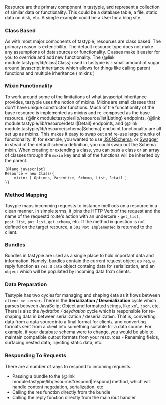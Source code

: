 Resource are the  primary component in tastypie, and represent a collection of similar data or functionality. This could be a database table, a file, static data on disk, etc. A simple example could be a User for a blog site. 

### Class Based

As with most major components of tastypie, resources are class based. The primary reason is extensibility. The default resource type does not make any assumptions of data sources or functionality. Classes make it easier for you to override and add new functionality. The {@link module:tastypie/lib/class|Class} used in tastypie is a small amount of sugar around javascript inheritance which allows for things like calling parent functions and multiple inheritance ( mixins )

### Mixin Functionality

To work around some of the limitations of what javascript inheritance provides, tastypie uses the notion of mixins. Mixins are small classes that don't have unique constructor functions. Much of the funcationlity of the base resource is implemented as mixins and re-composed as the base resource. {@link module:tastypie/lib/resource/list|Listing} endpoints, {@link module:tastypie/lib/resource/detail|Detail} endpoints, and {@link module:tastypie/lib/resource/schema|Schema} endpoint functionality are all set up as mixins. This makes it easy to swap out and re-use large chunks of functionality. If, for example, you wanted to use [JSONSchema](http://json-schema.org/), or [Swagger](https://github.com/swagger-api/swagger-spec) in stead of the default schema definition, you could swap out the Schema mixin. When creating or extending a class, you can pass a class or an array of classes through the `mixin` key and all of the functions will be inherited by the parent.

```
{@lang javascript}
Resource = new Class({
	mixin: [ Options, Parentize, Schema, List, Detail ]
}}
```

### Method Mapping

Tasypie maps incomming requests to instance methods on a resource in a clean manner. In simple terms, it joins the HTTP Verb of the request and the name of the requestd route's action with an undercore - `get_list`, `post_list`, `put_list`, `get_schema`, etc. If the method in question is not defined on the target resource, a `501 Not Implemented` is returned to the client.

### Bundles

Bundles in tastypie are used as a single place to hold important data and information. Namely, bundles contain the current request object as `req`, a reply function as `res`, a `data` object containg data for serialization, and an `object` which will be populated by incoming data from clients.

### Data Preparation

Tastypie has two cycles for managing and shaping data as it flows between `client <> server`. There is the **Serialization / Deserialization** cycle which parses between JavaScript Object and formatted strings, like `xml`, `json`, etc. There is also the *hydration / deydration* cycle which is responsible for re-shaping data in between serialization / deserialization. That is, converting data from a data source into a final format for clients, and converting formats sent from a client into something suitable for a data source. For example, if your database schema were to change, you would be able to maintain compatible output formats from your resources - Renaming fields, surfacing nested data, injecting static data, etc.


### Responding To Requests

There are a number of ways to respond to incoming requests. 

* Passing a bundle to the {@link module:tastypie/lib/resource#respond|respond} method, which will handle content negotiation, serialization, etc
* Calling the res function directly from the bundle
* Calling the reply function directly from the main rout handler
